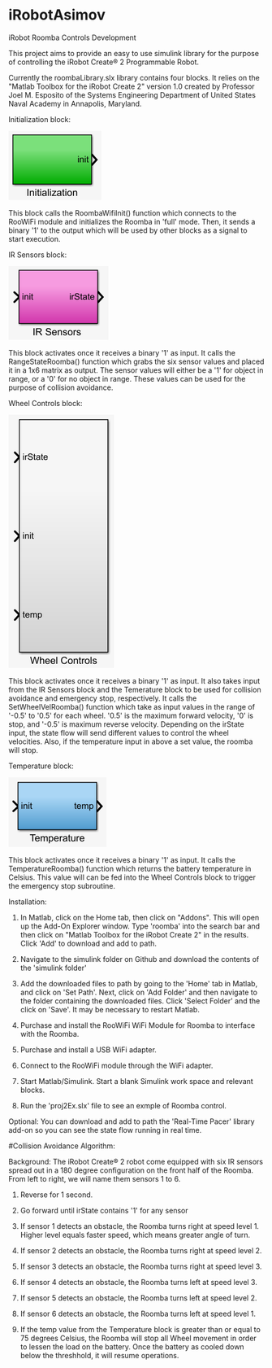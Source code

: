 # iRobotAsimov
iRobot Roomba Controls Development

This project aims to provide an easy to use simulink library for the purpose of controlling the iRobot Create® 2 Programmable Robot. 

Currently the roombaLibrary.slx library contains four blocks. It relies on the "Matlab Toolbox for the iRobot Create 2" version 1.0 created by Professor Joel M. Esposito of the Systems Engineering Department of United States Naval Academy in Annapolis, Maryland.

Initialization block:

![alt text](./misc/init.png)

This block calls the RoombaWifiInit() function which connects to the RooWiFi module and initializes the Roomba in 'full' mode. Then, it sends a binary '1' to the output which will be used by other blocks as a signal to start execution.

IR Sensors block:

![alt text](./misc/ir.png)

This block activates once it receives a binary '1' as input. It calls the RangeStateRoomba() function which grabs the six sensor values and placed it in a 1x6 matrix as output. The sensor values will either be a '1' for object in range, or a '0' for no object in range. These values can be used for the purpose of collision avoidance.

Wheel Controls block:

![alt text](./misc/wheel.png)

This block activates once it receives a binary '1' as input. It also takes input from the IR Sensors block and the Temerature block to be used for collision avoidance and emergency stop, respectively. It calls the SetWheelVelRoomba() function which take as input values in the range of '-0.5' to '0.5' for each wheel. '0.5' is the maximum forward velocity, '0' is stop, and '-0.5' is maximum reverse velocity. Depending on the irState input, the state flow will send different values to control the wheel velocities. Also, if the temperature input in above a set value, the roomba will stop.

Temperature block:

![alt text](./misc/temp.png)

This block activates once it receives a binary '1' as input. It calls the TemperatureRoomba() function which returns the battery temperature in Celsius. This value will can be fed into the Wheel Controls block to trigger the emergency stop subroutine.

Installation:
1) In Matlab, click on the Home tab, then click on "Addons". This will open up the Add-On Explorer window. Type 'roomba' into the search bar and then click on "Matlab Toolbox for the iRobot Create 2" in the results. Click 'Add' to download and add to path.

2) Navigate to the simulink folder on Github and download the contents of the 'simulink folder'

3) Add the downloaded files to path by going to the 'Home' tab in Matlab, and click on 'Set Path'. Next, click on 'Add Folder' and then navigate to the folder containing the downloaded files. Click 'Select Folder' and the click on 'Save'. It may be necessary to restart Matlab.

4) Purchase and install the RooWiFi WiFi Module for Roomba to interface with the Roomba.

5) Purchase and install a USB WiFi adapter.

6) Connect to the RooWiFi module through the WiFi adapter.

7) Start Matlab/Simulink. Start a blank Simulink work space and relevant blocks.

8) Run the 'proj2Ex.slx' file to see an exmple of Roomba control.

Optional: You can download and add to path the 'Real-Time Pacer' library add-on so you can see the state flow running in real time.

#Collision Avoidance Algorithm:

Background: The iRobot Create® 2 robot come equipped with six IR sensors spread out in a 180 degree configuration on the front half of the Roomba. From left to right, we will name them sensors 1 to 6.

1) Reverse for 1 second.

2) Go forward until irState contains '1' for any sensor

3) If sensor 1 detects an obstacle, the Roomba turns right at speed level 1. Higher level equals faster speed, which means greater angle of turn.

4) If sensor 2 detects an obstacle, the Roomba turns right at speed level 2.

5) If sensor 3 detects an obstacle, the Roomba turns right at speed level 3.

6) If sensor 4 detects an obstacle, the Roomba turns left at speed level 3.

7) If sensor 5 detects an obstacle, the Roomba turns left at speed level 2.

8) If sensor 6 detects an obstacle, the Roomba turns left at speed level 1.

9) If the temp value from the Temperature block is greater than or equal to 75 degrees Celsius, the Roomba will stop all Wheel movement in order to lessen the load on the battery. Once the battery as cooled down below the threshhold, it will resume operations.
